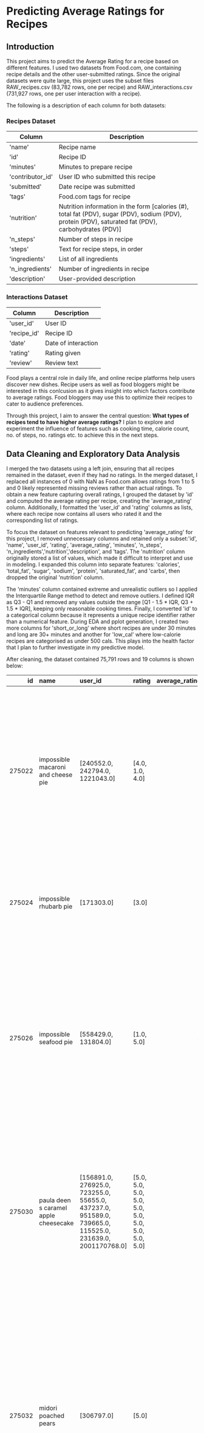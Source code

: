 # Predicting Average Ratings for Recipes

## Introduction
This project aims to predict the Average Rating for a recipe based on different features. I used two datasets from Food.com, one containing recipe details and the other user-submitted ratings. Since the original datasets were quite large, this project uses the subset files RAW_recipes.csv (83,782 rows, one per recipe) and RAW_interactions.csv (731,927 rows, one per user interaction with a recipe). 

The following is a description of each column for both datasets:

### Recipes Dataset

| Column         | Description  |
|---------------|-------------|
| 'name'        | Recipe name |
| 'id'          | Recipe ID   |
| 'minutes'     | Minutes to prepare recipe |
| 'contributor_id' | User ID who submitted this recipe |
| 'submitted'   | Date recipe was submitted |
| 'tags'        | Food.com tags for recipe |
| 'nutrition'   | Nutrition information in the form [calories (#), total fat (PDV), sugar (PDV), sodium (PDV), protein (PDV), saturated fat (PDV), carbohydrates (PDV)] |
| 'n_steps'     | Number of steps in recipe |
| 'steps'       | Text for recipe steps, in order |
| 'ingredients'     | List of all ingredients |
| 'n_ingredients'     | Number of ingredients in recipe |
| 'description' | User-provided description |

### Interactions Dataset


| Column       | Description                |
|-------------|----------------------------|
| 'user_id'   | User ID                     |
| 'recipe_id' | Recipe ID                   |
| 'date'      | Date of interaction         |
| 'rating'    | Rating given                |
| 'review'    | Review text                 |


Food plays a central role in daily life, and online recipe platforms help users discover new dishes. Recipe users as well as food bloggers might be interested in this conlcusion as it gives insight into which factors contribute to average ratings. Food bloggers may use this to optimize their recipes to cater to audience preferences. 

Through this project, I aim to answer the central question: **What types of recipes tend to have higher average ratings?** I plan to explore and experiment the influence of features such as cooking time, calorie count, no. of steps, no. ratings etc. to achieve this in the next steps.



## Data Cleaning and Exploratory Data Analysis

I merged the two datasets using a left join, ensuring that all recipes remained in the dataset, even if they had no ratings. In the merged dataset, I replaced all instances of 0 with NaN as Food.com allows ratings from 1 to 5 and 0 likely represented missing reviews rather than actual ratings. To obtain a new feature capturing overall ratings, I grouped the dataset by 'id' and computed the average rating per recipe, creating the 'average_rating' column. Additionally, I formatted the 'user_id' and 'rating' columns as lists, where each recipe now contains all users who rated it and the corresponding list of ratings.

To focus the dataset on features relevant to predicting 'average_rating' for this project, I removed unnecessary columns and retained only a subset:'id', 'name', 'user_id', 'rating', 'average_rating', 'minutes', 'n_steps', 'n_ingredients','nutrition','description', and 'tags'. The 'nutrition' column originally stored a list of values, which made it difficult to interpret and use in modeling. I expanded this column into separate features: 'calories', 'total_fat', 'sugar', 'sodium', 'protein', 'saturated_fat', and 'carbs', then dropped the original 'nutrition' column.

The 'minutes' column contained extreme and unrealistic outliers so I applied the Interquartile Range method to detect and remove outliers. I defined IQR as Q3 - Q1 and removed any values outside the range [Q1 - 1.5 * IQR, Q3 + 1.5 * IQR], keeping only reasonable cooking times. Finally, I converted 'id' to a categorical column because it represents a unique recipe identifier rather than a numerical feature. During EDA and pplot generation, I created two more columns for 'short_or_long' where short recipes are under 30 minutes and long are 30+ minutes and another for 'low_cal' where low-calorie recipes are categorised as under 500 cals. This plays into the health factor that I plan to further investigate in my predictive model.

After cleaning, the dataset contained 75,791 rows and 19 columns is shown below:


|     id | name                                  | user_id                                                                                                 | rating                                             |   average_rating |   minutes |   n_steps |   n_ingredients | description                                                                                                                                                                                                                      | tags                                                                                                                                                                                                                                                                                                                                    |   calories |   total_fat |   sugar |   sodium |   protein |   saturated_fat |   carbs | low_cal   | short_or_long    |
|-------:|:--------------------------------------|:--------------------------------------------------------------------------------------------------------|:---------------------------------------------------|-----------------:|----------:|----------:|----------------:|:---------------------------------------------------------------------------------------------------------------------------------------------------------------------------------------------------------------------------------|:----------------------------------------------------------------------------------------------------------------------------------------------------------------------------------------------------------------------------------------------------------------------------------------------------------------------------------------|-----------:|------------:|--------:|---------:|----------:|----------------:|--------:|:----------|:-----------------|
| 275022 | impossible macaroni and cheese pie    | [240552.0, 242794.0, 1221043.0]                                                                         | [4.0, 1.0, 4.0]                                    |                3 |        50 |        11 |               7 | one of my mom's favorite bisquick recipes. this brings back memories!                                                                                                                                                            | ['60-minutes-or-less', 'time-to-make', 'course', 'main-ingredient', 'preparation', 'main-dish', 'eggs-dairy', 'pasta', 'easy', 'cheese', 'dietary', 'high-calcium', 'high-in-something', 'pasta-rice-and-grains', 'elbow-macaroni']                                                                                                     |      386.1 |          34 |       7 |       24 |        41 |              62 |       8 | True      | Short (<30 mins) |
| 275024 | impossible rhubarb pie                | [171303.0]                                                                                              | [3.0]                                              |                3 |        55 |         6 |               8 | a childhood favorite of mine. my mom loved it because it cut down on how much time to make it.                                                                                                                                   | ['60-minutes-or-less', 'time-to-make', 'course', 'preparation', 'healthy', 'pies-and-tarts', 'desserts', 'pies', 'dietary']                                                                                                                                                                                                             |      377.1 |          18 |     208 |       13 |        13 |              30 |      20 | True      | Short (<30 mins) |
| 275026 | impossible seafood pie                | [558429.0, 131804.0]                                                                                    | [1.0, 5.0]                                         |                3 |        45 |         7 |               9 | this is an oldie but a goodie. mom's stand by for company. good enough for us on a special occasion or if company came over!                                                                                                     | ['60-minutes-or-less', 'time-to-make', 'course', 'main-ingredient', 'preparation', 'very-low-carbs', 'main-dish', 'eggs-dairy', 'seafood', 'crab', 'cheese', 'dietary', 'low-sodium', 'low-calorie', 'low-carb', 'low-in-something', 'shellfish']                                                                                       |      326.6 |          30 |      12 |       27 |        37 |              51 |       5 | True      | Short (<30 mins) |
| 275030 | paula deen s caramel apple cheesecake | [156891.0, 276925.0, 723255.0, 55655.0, 437237.0, 951589.0, 739665.0, 115525.0, 231639.0, 2001170768.0] | [5.0, 5.0, 5.0, 5.0, 5.0, 5.0, 5.0, 5.0, 5.0, 5.0] |                5 |        45 |        11 |               9 | thank you paula deen!  hubby just happened to be watching with me one day when she made these and it will always be requested in our home!  it's very easy to make and such a fun twist on a plain cheesecake.  it's a must try! | ['60-minutes-or-less', 'time-to-make', 'course', 'preparation', 'occasion', 'desserts', 'cheesecake', 'gifts', 'taste-mood', 'sweet']                                                                                                                                                                                                   |      577.7 |          53 |     149 |       19 |        14 |              67 |      21 | False     | Short (<30 mins) |
| 275032 | midori poached pears                  | [306797.0]                                                                                              | [5.0]                                              |                5 |        25 |         8 |               9 | the green colour looks fabulous and the taste is heavenly. serve with a raspberry coulis. keep enough rind of the orange and lemon for garnish.                                                                                  | ['lactose', '30-minutes-or-less', 'time-to-make', 'course', 'main-ingredient', 'cuisine', 'preparation', 'occasion', 'south-west-pacific', 'desserts', 'fruit', 'australian', 'easy', 'beginner-cook', 'dinner-party', 'summer', 'dietary', 'gluten-free', 'seasonal', 'egg-free', 'free-of-something', 'pears', 'taste-mood', 'sweet'] |      386.9 |           0 |     347 |        0 |         1 |               0 |      33 | True      | Short (<30 mins) |

The final cleaned dataset is then used for exploratory data analysis and predictive modeling in the next steps.

I then moved onto univariate analysis. Below is the distribution for the 'average_rating' column:

<iframe
  src="assets/rating_distribution.html"
  width="800"
  height="600"
  frameborder="0"
></iframe>

The distribution of average ratings is heavily skewed towards 5-star ratings, indicating a strong positivity bias in user feedback. This suggests that users are more likely to rate a recipe when they have a positive experience, which is observed in past research as well. It's due several factors including Acquisition-led selection bias where ratings come from purchasers who are already have favourable attitude towards the recipe, Social influence bias where new raters to be influenced by existing high ratings and Under-reporting bias which states results in extreme experiences (either very positive or negative) are more likely to be reported, often skewing ratings towards positivity.

By analyising, cooking time and average ratings, I found no **strong** correlation as high ratings appear across all cooking durations. However, recipes with shorter cooking times seem to have a higher concentration of 4+ star ratings, suggesting that users may prefer recipes that are quicker and easier to prepare.


<iframe
  src="assets/rating_vs_time.html"
  width="800"
  height="600"
  frameborder="0"
></iframe>

The pivot table shows the relationship between number of steps, cooking time, and average ratings. Recipes with fewer steps (0-5) tend to have the highest ratings (4.68), especially for very short (0-15 min) and long (61-120 min) cooking times, suggesting that users favor simpler recipes but also appreciate well-executed complex ones.

| n_steps   |    0-15 |   16-30 |   31-60 |   61-120 |
|:----------|--------:|--------:|--------:|---------:|
| 0-5       | 4.68486 | 4.5957  | 4.58659 |  4.61725 |
| 6-10      | 4.65396 | 4.62428 | 4.59882 |  4.62777 |
| 11-20     | 4.6336  | 4.63392 | 4.61208 |  4.62832 |
| 21+       | 4.63171 | 4.6821  | 4.64464 |  4.63185 |


## Assessment of Missingness

I believe the missingness in average_rating may be Not Missing At Random (NMAR). If users choose not to rate a recipe because they had a neutral or negative experience, the missing values depend on the unobserved reason for non-response rather than another recorded variable. This suggests NMAR because the missingness itself is related to the underlying (but uncollected) sentiment toward the recipe which may also be impacted by user bias. To determine if the missingness is instead Missing At Random (MAR), we would need additional data. If missingness can be explained by reaons such as user engagement metrics where a user viewed or saved the recipe but didn’t rate it, it would be MAR.


I conducted  missingness permutation tests to determine if the missing values in 'average_rating' depend on other columns such as 'minutes','n_steps', or 'recipe_id'. The results show extremely low p-values for minutes and n_steps (0.000999000999000999), indicating that missingness in 'average_rating' is not random but depends on these columns. This suggests that longer or more complex recipes might be more likely to have missing ratings. However, the test for recipe_id suggests that missingness is independent of the recipe identifier. 


<iframe
  src="assets/missing_distr.html"
  width="800"
  height="600"
  frameborder="0"
></iframe>

The embedded empirical distribution plot visualizes the test statistic for missingness in n_steps. The observed test statistic, marked by the red dashed line, falls far outside the bulk of the empirical distribution, reinforcing the conclusion that missingness is not random and is significantly related to n_steps


## Hypothesis Testing

Given that health-conscious consumers may prefer lower-calorie recipes, calorie content could influence ratings. By randomly shuffling the calorie labels and comparing the observed difference to a null distribution, I aim to analyse whether any association is statistically significant.

Null Hypothesis (H₀): The average rating of recipes does not differ significantly between low-calorie and non-low-calorie recipes.

Alternative Hypothesis (H₁): The average rating of recipes differs significantly between low-calorie and non-low-calorie recipes.

Test Statistic: difference in mean average ratings between the two groups.

Significance Level: significance level (α) is set at 0.05.

Observed Difference in Ratings: 0.0053

P-value: 0.325

Since the p-value (0.325) is much greater than the significance level (0.05), we fail to reject the null hypothesis. This suggests that there is *no strong statistical evidence* that average ratings differ between low-calorie and non-low-calorie recipes.  However, this does not rule out the possibility of a non-linear relationship that the test fails to capture.

## Framing a Prediction Problem

Through this project, I aim to predict our **target variable 'average_rating'** for a recipe using a **regression model** based on other features of the recipe to better understand user preferences. At the time of prediction, we would have access to all columns of the cleaned dataframe so we can use the relevant features like cooking time, no. of steps, calorie range, ingredients etc. However, if a recipe does not have any interactions, we would have to limit to only using recipe specific features and exclude factors like no. of ratings for a recipe.

To evaluate the model's performance, we use Root Mean Squared Error (RMSE) and R² (coefficient of determination). RMSE quantifies the average prediction error, penalizing larger deviations, making it useful for assessing how close the predicted ratings are to actual values. A lower RMSE indicates better predictive accuracy. R² measures how well the model explains variance in the ratings, with values closer to 1 indicating a stronger fit. Using both metrics provides a more comprehensive evaluation—RMSE highlights absolute error magnitude, while R² indicates the proportion of variability captured by the model.

## Baseline Model

My basline model is a linear regression that predicts average recipe ratings using three quantitative features: minutes, n_ingredients, and n_steps. Since all features are numerical, no encoding was needed. The numerical features are standardized using StandardScaler, which centers them by subtracting the mean and scales them to unit variance, ensuring comparable scales.

The model’s performance is evaluated using RMSE (Training RMSE: 0.2770, Testing RMSE: 0.2849) and R² (Training R²: 0.2027, Testing R²: 0.1725). While the RMSE is relatively low, the low R² suggests that the model does not explain much of the variation in ratings. This indicates that factors beyond cooking time, ingredients, and steps—such as user preferences or recipe content—likely influence ratings. To improve the model, I could explore non-linear relationships, additional features, or different modeling approaches to increase R².


## Final Model

## Fairness Analysis